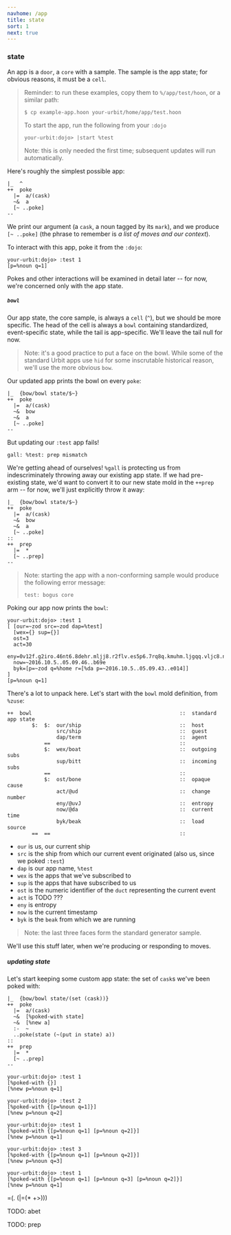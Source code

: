 ```yaml
---
navhome: /app
title: state
sort: 1
next: true
---
```


### state

An app is a `door`, a `core` with a sample. The sample is the app state; for 
obvious reasons, it must be a `cell`.

> Reminder: to run these examples, copy them to `%/app/test/hoon`, or a 
> similar path:
> 
> `$ cp example-app.hoon your-urbit/home/app/test.hoon`
> 
> To start the app, run the following from your `:dojo`
>
> `your-urbit:dojo> |start %test`
> 
> Note: this is only needed the first time; subsequent updates will run
> automatically.

Here's roughly the simplest possible app:

```
|_  ^
++  poke
  |=  a/(cask)
  ~&  a
  [~ ..poke]
--
```

We print our argument (a `cask`, a noun tagged by its `mark`), and we produce
`[~ ..poke]` (the phrase to remember is *a list of moves and our context*).

To interact with this app, poke it from the `:dojo`:

```
your-urbit:dojo> :test 1
[p=%noun q=1]
```

Pokes and other interactions will be examined in detail later -- for now,
we're concerned only with the app state.

##### `bowl`

Our app state, the core sample, is always a `cell` (`^`), but we should be more
specific. The head of the cell is always a `bowl` containing standardized,
event-specific state, while the tail is app-specific. We'll leave the tail
null for now.

> Note: it's a good practice to put a face on the bowl. While some of the
> standard Urbit apps use `hid` for some inscrutable historical reason, we'll
> use the more obvious `bow`.

Our updated app prints the bowl on every `poke`:

```
|_  {bow/bowl state/$~}
++  poke
  |=  a/(cask)
  ~&  bow
  ~&  a
  [~ ..poke]
--
```

But updating our `:test` app fails!

```
gall: %test: prep mismatch
```

We're getting ahead of ourselves! `%gall` is protecting us from
indescriminately throwing away our existing app state. If we had
pre-existing state, we'd want to convert it to our new state mold in the
`++prep` arm -- for now, we'll just explicitly throw it away:

```
|_  {bow/bowl state/$~}
++  poke
  |=  a/(cask)
  ~&  bow
  ~&  a
  [~ ..poke]
::
++  prep
  |=  *
  [~ ..prep]
--
```

> Note: starting the app with a non-conforming sample would produce
> the following error message:
>
> `test: bogus core`

Poking our app now prints the `bowl`:

```
your-urbit:dojo> :test 1
[ [our=~zod src=~zod dap=%test]
  [wex={} sup={}]
  ost=3
  act=30
  eny=0v12f.g2iro.46nt6.8dehr.mljj8.r2flv.es5p6.7rq8q.kmuhm.ljgqq.vljc8.n7g6r.cod1v.n7ce4.mo351.buigb.f662s.sr9km.dii0k.4kd09.34ntm
  now=~2016.10.5..05.09.46..b69e
  byk=[p=~zod q=%home r=[%da p=~2016.10.5..05.09.43..e014]]
]
[p=%noun q=1]
```

There's a lot to unpack here. Let's start with the `bowl` mold definition,
from `%zuse`:

```
++  bowl                                                ::  standard app state
        $:  $:  our/ship                                ::  host
                src/ship                                ::  guest
                dap/term                                ::  agent
            ==                                          ::  
            $:  wex/boat                                ::  outgoing subs
                sup/bitt                                ::  incoming subs
            ==                                          ::
            $:  ost/bone                                ::  opaque cause
                act/@ud                                 ::  change number
                eny/@uvJ                                ::  entropy
                now/@da                                 ::  current time
                byk/beak                                ::  load source
        ==  ==                                          ::
```

- `our` is us, our current ship
- `src` is the ship from which our current event originated (also us, since we poked `:test`)
- `dap` is our app name, `%test`
- `wex` is the apps that we've subscribed to
- `sup` is the apps that have subscribed to us
- `ost` is the numeric identifier of the `duct` representing the current event
- `act` is TODO ???
- `eny` is entropy
- `now` is the current timestamp
- `byk` is the `beak` from which we are running

> Note: the last three faces form the standard generator sample.

We'll use this stuff later, when we're producing or responding to moves.

#####  updating state

Let's start keeping some custom app state: the set of `cask`s we've
been poked with:

```
|_  {bow/bowl state/(set (cask))}
++  poke
  |=  a/(cask)
  ~&  [%poked-with state]
  ~&  [%new a]
  :-  ~
  ..poke(state (~(put in state) a))
::
++  prep
  |=  *
  [~ ..prep]
--
```

```
your-urbit:dojo> :test 1
[%poked-with {}]
[%new p=%noun q=1]

your-urbit:dojo> :test 2
[%poked-with {[p=%noun q=1]}]
[%new p=%noun q=2]

your-urbit:dojo> :test 1
[%poked-with {[p=%noun q=1] [p=%noun q=2]}]
[%new p=%noun q=1]

your-urbit:dojo> :test 3
[%poked-with {[p=%noun q=1] [p=%noun q=2]}]
[%new p=%noun q=3]

your-urbit:dojo> :test 1
[%poked-with {[p=%noun q=1] [p=%noun q=3] [p=%noun q=2]}]
[%new p=%noun q=1]
```

=(. (|=(* +>)))

TODO: abet

TODO: prep

